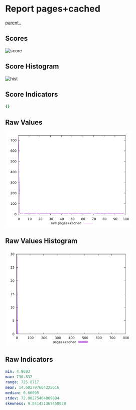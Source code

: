# Report pages+cached

[parent..](./..)  


## Scores

![score](./score.png)  

## Score Histogram

![hist](./hist.png)  

## Score Indicators

```yaml
{}

```

## Raw Values

![raw](./raw.png)  

## Raw Values Histogram

![raw hist](./raw_hist.png)  

## Raw Indicators

```yaml
min: 4.9603
max: 730.832
range: 725.8717
mean: 14.602797604225616
median: 6.66095
stdev: 72.00275464809894
skewness: 9.841421367450028

```

<style>
  img {
    max-width: 80%;
  }
</style>
      
